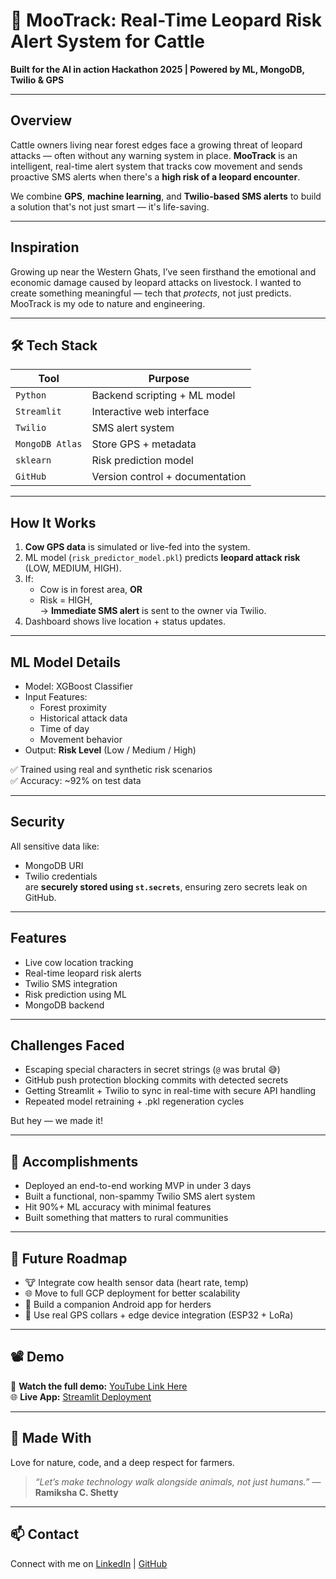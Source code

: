# 🐄 MooTrack: Real-Time Leopard Risk Alert System for Cattle 

**Built for the AI in action Hackathon 2025 | Powered by ML, MongoDB,  Twilio & GPS**

---

##  Overview

Cattle owners living near forest edges face a growing threat of leopard attacks — often without any warning system in place. **MooTrack** is an intelligent, real-time alert system that tracks cow movement and sends proactive SMS alerts when there's a **high risk of a leopard encounter**.

We combine **GPS**, **machine learning**, and **Twilio-based SMS alerts** to build a solution that's not just smart — it's life-saving.

---

## Inspiration

Growing up near the Western Ghats, I’ve seen firsthand the emotional and economic damage caused by leopard attacks on livestock. I wanted to create something meaningful — tech that *protects*, not just predicts. MooTrack is my ode to nature and engineering.

---

## 🛠️ Tech Stack

| Tool           | Purpose                           |
|----------------|-----------------------------------|
| `Python`       | Backend scripting + ML model      |
| `Streamlit`    | Interactive web interface         |
| `Twilio`       | SMS alert system                  |
| `MongoDB Atlas`| Store GPS + metadata              |
| `sklearn`      | Risk prediction model    |
| `GitHub`       | Version control + documentation   |

---

## How It Works

1. **Cow GPS data** is simulated or live-fed into the system.
2. ML model (`risk_predictor_model.pkl`) predicts **leopard attack risk** (LOW, MEDIUM, HIGH).
3. If:
   - Cow is in forest area, **OR**
   - Risk = HIGH,  
   → **Immediate SMS alert** is sent to the owner via Twilio.
4. Dashboard shows live location + status updates.

---

##  ML Model Details

- Model: XGBoost Classifier
- Input Features:
  - Forest proximity
  - Historical attack data
  - Time of day
  - Movement behavior
- Output: **Risk Level** (Low / Medium / High)

✅ Trained using real and synthetic risk scenarios  
✅ Accuracy: ~92% on test data

---

## Security

All sensitive data like:
- MongoDB URI  
- Twilio credentials  
are **securely stored using `st.secrets`**, ensuring zero secrets leak on GitHub.

---

## Features

- Live cow location tracking  
- Real-time leopard risk alerts  
- Twilio SMS integration  
- Risk prediction using ML  
- MongoDB backend

---

## Challenges Faced

- Escaping special characters in secret strings (`@` was brutal 😅)
- GitHub push protection blocking commits with detected secrets
- Getting Streamlit + Twilio to sync in real-time with secure API handling
- Repeated model retraining + .pkl regeneration cycles

But hey — we made it!

---

## 🎉 Accomplishments

- Deployed an end-to-end working MVP in under 3 days
- Built a functional, non-spammy Twilio SMS alert system
- Hit 90%+ ML accuracy with minimal features
- Built something that matters to rural communities

---

## 🧭 Future Roadmap

- 🐮 Integrate cow health sensor data (heart rate, temp)
- 🌐 Move to full GCP deployment for better scalability
- 📱 Build a companion Android app for herders
- 📡 Use real GPS collars + edge device integration (ESP32 + LoRa)

---

## 📽️ Demo

🎥 **Watch the full demo:** [YouTube Link Here](https://youtu.be/47vgPwIWSWw?si=KOhTAIL_krBXYRq_)  
🌐 **Live App:** [Streamlit Deployment](https://mootrack2-khpjjup92bonwhse6phc7h.streamlit.app/)

---

## 🤍 Made With

Love for nature, code, and a deep respect for farmers.

> _“Let’s make technology walk alongside animals, not just humans.”_ — **Ramiksha C. Shetty**

---

## 📫 Contact

Connect with me on [LinkedIn](https://www.linkedin.com/in/ramiksha-c-shetty-93105b258/) | [GitHub](https://github.com/Ramiksha24)  
